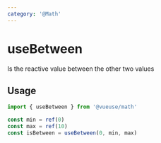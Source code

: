 ```yaml
---
category: '@Math'
---
```


# useBetween

Is the reactive value between the other two values

## Usage

```ts
import { useBetween } from '@vueuse/math'

const min = ref(0)
const max = ref(10)
const isBetween = useBetween(0, min, max)
```

